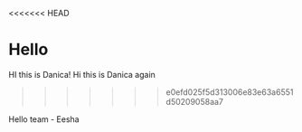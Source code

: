 <<<<<<< HEAD


Hello
=======
HI this is Danica!
Hi this is Danica again
>>>>>>> e0efd025f5d313006e83e63a6551d50209058aa7

















Hello team - Eesha


